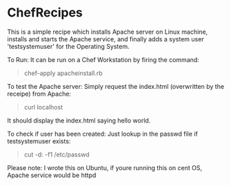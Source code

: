 # ChefRecipes


This is a simple recipe which installs Apache server on Linux machine, installs and starts the Apache service, and finally adds a system user 'testsystemuser' for the Operating System. 

To Run:
It can be run on a Chef Workstation by firing the command:
> chef-apply apacheinstall.rb


To test the Apache server:
Simply request the index.html (overwritten by the receipe) from Apache:
> curl localhost

It should display the index.html saying hello world.


To check if user has been created:
Just lookup in the passwd file if testsystemuser exists:
> cut -d: -f1 /etc/passwd


Please note: I wrote this on Ubuntu, if youre running this on cent OS, Apache service would be httpd
